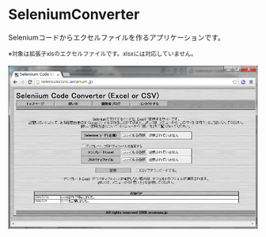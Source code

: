 SeleniumConverter
=================

<p>
Seleniumコードからエクセルファイルを作るアプリケーションです。
</p>
<small>※対象は拡張子xlsのエクセルファイルです。xlsxには対応していません。</small>
<br>
<br>

<img src="site.png" />
